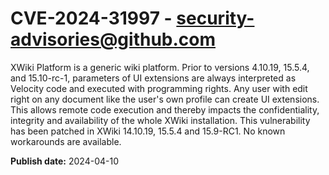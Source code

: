 # CVE-2024-31997 - security-advisories@github.com

XWiki Platform is a generic wiki platform. Prior to versions 4.10.19, 15.5.4, and 15.10-rc-1, parameters of UI extensions are always interpreted as Velocity code and executed with programming rights. Any user with edit right on any document like the user's own profile can create UI extensions. This allows remote code execution and thereby impacts the confidentiality, integrity and availability of the whole XWiki installation. This vulnerability has been patched in XWiki 14.10.19, 15.5.4 and 15.9-RC1. No known workarounds are available.

**Publish date:** 2024-04-10
